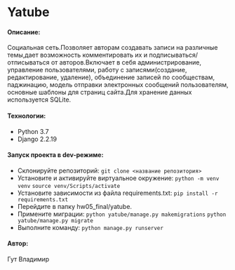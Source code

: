 # Yatube 
#### Описание: 
Cоциальная сеть.Позволяет авторам создавать записи на различные темы,дает возможность комментировать их и подписываться/отписываться от авторов.Включает в себя администрирование, управление пользователями, работу с записями(создание, редактирование, удаление), объединение записей по сообществам, паджинацию, модель отправки электронных сообщений пользователям, основные шаблоны для страниц сайта.Для хранение данных используется SQLite.
#### Технологии:
- Python 3.7
- Django 2.2.19 
#### Запуск проекта в dev-режиме:
- Склонируйте репозиторий:
``` git clone <название репозитория> ``` 
- Установите и активируйте виртуальное окружение:
``` python -m venv venv ```
``` source venv/Scripts/activate ``` 
- Установите зависимости из файла requirements.txt: 
``` pip install -r requirements.txt ```
- Перейдите в папку hw05_final/yatube.
- Примените миграции:
``` python yatube/manage.py makemigrations ```
``` python yatube/manage.py migrate ```
- Выполните команду: 
``` python manage.py runserver ``` 
#### Автор:
Гут Владимир
